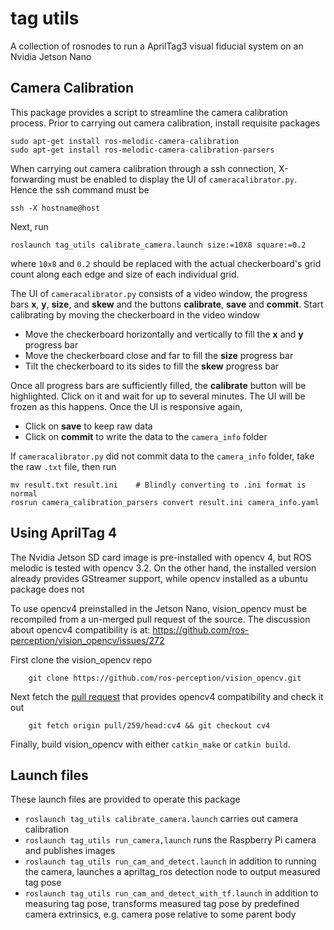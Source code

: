 # tag utils

A collection of rosnodes to run a AprilTag3 visual fiducial system on an Nvidia Jetson Nano

## Camera Calibration
This package provides a script to streamline the camera calibration process. Prior to carrying out camera calibration, install requisite packages
```
sudo apt-get install ros-melodic-camera-calibration
sudo apt-get install ros-melodic-camera-calibration-parsers
```

When carrying out camera calibration through a ssh connection, X-forwarding must be enabled to display the UI of `cameracalibrator.py`. Hence the ssh command must be
```
ssh -X hostname@host
```

Next, run
```
roslaunch tag_utils calibrate_camera.launch size:=10X8 square:=0.2
```
where `10x8` and `0.2` should be replaced with the actual checkerboard's grid count along each edge and size of each individual grid. 

The UI of `cameracalibrator.py` consists of a video window, the progress bars **x**, **y**, **size**, and **skew** and the buttons **calibrate**, **save** and **commit**. Start calibrating by moving the checkerboard in the video window
 - Move the checkerboard horizontally and vertically to fill the **x** and **y** progress bar
 - Move the checkerboard close and far to fill the **size** progress bar
 - Tilt the checkerboard to its sides to fill the **skew** progress bar

Once all progress bars are sufficiently filled, the **calibrate** button will be highlighted. Click on it and wait for up to several minutes. The UI will be frozen as this happens. Once the UI is responsive again, 
 - Click on **save** to keep raw data
 - Click on **commit** to write the data to the `camera_info` folder

If `cameracalibrator.py` did not commit data to the `camera_info` folder, take the raw `.txt` file, then run
```
mv result.txt result.ini    # Blindly converting to .ini format is normal
rosrun camera_calibration_parsers convert result.ini camera_info.yaml
```

## Using AprilTag 4
The Nvidia Jetson SD card image is pre-installed with opencv 4, but ROS melodic is tested with opencv 3.2. On the other hand, the installed version already provides GStreamer support, while opencv installed as a ubuntu package does not

To use opencv4 preinstalled in the Jetson Nano, vision\_opencv must be recompiled from a un-merged pull request of the source. The discussion about opencv4 compatibility is at: https://github.com/ros-perception/vision_opencv/issues/272

First clone the vision\_opencv repo
```
    git clone https://github.com/ros-perception/vision_opencv.git
```

Next fetch the [pull request](https://github.com/ros-perception/vision_opencv/pull/259) that provides opencv4 compatibility and check it out
```
    git fetch origin pull/259/head:cv4 && git checkout cv4 
```

Finally, build vision\_opencv with either `catkin_make` or `catkin build`.

## Launch files
These launch files are provided to operate this package
- `roslaunch tag_utils calibrate_camera.launch` carries out camera calibration
- `roslaunch tag_utils run_camera,launch` runs the Raspberry Pi camera and publishes images
- `roslaunch tag_utils run_cam_and_detect.launch` in addition to running the camera, launches a apriltag_ros detection node to output measured tag pose 
- `roslaunch tag_utils run_cam_and_detect_with_tf.launch` in addition to measuring tag pose, transforms measured tag pose by predefined camera extrinsics, e.g. camera pose relative to some parent body
